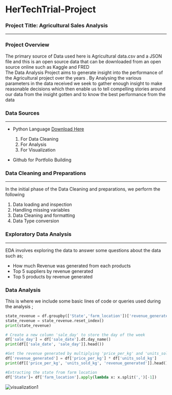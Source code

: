 # HerTechTrial-Project

### Project Title: Agricultural Sales Analysis
---

### Project Overview 
The primary source of Data used here is Agricultural data.csv and a JSON file and this is an open source data that can be downloaded from an open source online such as Kaggle and FRED  
The Data Analysis Project aims to generate insight into the performance of the Agricultural project over the years . By Analysing the various parameters in the data received we seek to gather enough insight to make reasonable decisions which then enable us to tell compelling stories around our data from the insight gotten and to know the best performance from the data

### Data Sources 
---
- Python Language [Download Here](https://www.colab.goggle.com)
  1. For Data Cleaning
  2. For Analysis
  3. For Visualization

- Github for Portfolio Building

### Data Cleaning and Preparations
---
In the initial phase of the Data Cleaning and preparations, we perform the following
1. Data loading and inspection
2. Handling missing variables
3. Data Cleaning and formatting
4. Data Type conversion

### Exploratory Data Analysis 
---
EDA involves exploring the data to answer some questions about the data such as;

- How much Revenue was generated from each products
- Top 5 suppliers by revenue generated
- Top 5 products by revenue generated

### Data Analysis
This is where we include some basic lines of code or queries used during the analysis ;

```Python
state_revenue = df.groupby(['State','farm_location'])['revenue_generated'].agg('sum').sort_values(ascending=False).head()
state_revenue = state_revenue.reset_index()
print(state_revenue)
```
```Python
# Create a new column 'sale_day' to store the day of the week
df['sale_day'] = df['sale_date'].dt.day_name()
print(df[['sale_date', 'sale_day']].head())
```
```Python
#Get the revenue generated by multiplying 'price_per_kg' and 'units_sold_kg' column
df['revenue_generated'] = df['price_per_kg'] * df['units_sold_kg']
print(df[['price_per_kg', 'units_sold_kg', 'revenue_generated']].head())
```
```Python
#Extracting the state from farm location
df['State']= df['farm_location'].apply(lambda x: x.split(',')[-1])
```
![visualization1](https://github.com/user-attachments/assets/15803036-3d01-4cce-9ee6-5130e54e6b62)





